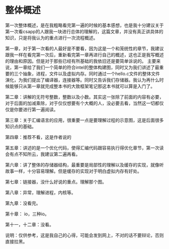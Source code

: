 # 整体概述

第一次整体概述，是在我粗略看完第一遍的时候的基本感想，也是我十分建议关于第一次看csapp的人跟我一块进行总体的理解的，这篇文章，并没有真正讲具体的知识，只是将我认为的重点进行一次流程概述。



第一章，对于第一次看的人最好是不要看，因为这是一个和笼统性的章节，我建议跟我一样在看完第一次后，重新看完第一章再进行自己的概述，这也正是我写概述的理由和原因。但是对于那些已经有所基础的我依旧还是要简单诉说的。
主要来说，第一章给了我们一个简单的符合intel的整体构建图，同时又为我们讲述了最重要的三个抽象，进程，文件以及虚拟内存。同时通过一个hello.c文件的整体文件演化，为我们提出了编译器，连接器等。同时又告诉我们存储器。我认为再什么时候能够只从第一章就完成整本书的大致框架笔记那这本书就可以算是入门了。



第二章：讲解的无符号整数，整数以及小数。其实这一张除了前面的内容有必要，对于后面的加减乘除，对于仅仅想要有个大概的人，没必要去看，当然这一切都仅仅是你要进行第一遍阅读。

第三章：关于汇编语言的应用，很重要一点是要理解过程的示意图，这是后面很多知识点的基础。

第四章：推荐不看，这是作者说的

第五章：讲述的是一个优化代码，使得汇编代码跟容易执行得优化章节，第一次读会有点不知所云，我建议第二遍再看。

第六章：讲了整体的存储器结构，最重要是局部性的理解以及缓存的实现，就像听故事一样，十分容易理解。但是缓存的实现对于明白虚拟内存有好处。

第七章：链接器，没什么好说的重点。理解那个图。

第八章：异常，理解进程，内核等。

第九章：没看完。

第十章： io，三种io。

第十一，十二章：没看。



说明：仅供参考，这是我自己的心得，可能会发到网上，不对的话不要辩论，否则直接拉黑。